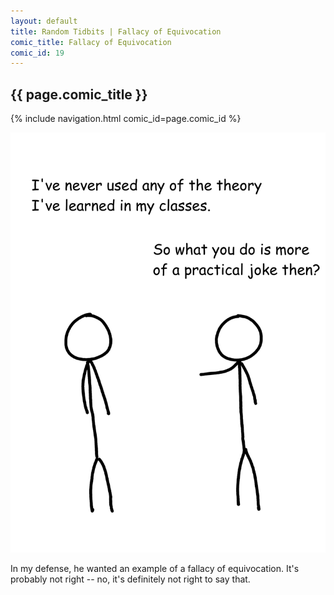 ```yaml
---
layout: default
title: Random Tidbits | Fallacy of Equivocation
comic_title: Fallacy of Equivocation
comic_id: 19
---
```


## {{ page.comic_title }}

{% include navigation.html comic_id=page.comic_id %}

![](/assets/images/19.png)

In my defense, he wanted an example of a fallacy of equivocation. It's probably not right -- no, it's definitely not right to say that.
